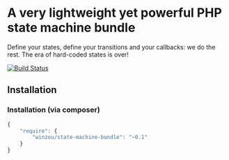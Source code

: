 A very lightweight yet powerful PHP state machine bundle
========================================================

Define your states, define your transitions and your callbacks: we do the rest.
The era of hard-coded states is over!

[![Build Status](https://travis-ci.org/winzou/state-machine-bundle.svg?branch=master)](https://travis-ci.org/winzou/state-machine-bundle)

Installation
---------------

### Installation (via composer)
```js
{
    "require": {
        "winzou/state-machine-bundle": "~0.1"
    }
}
```
